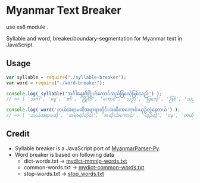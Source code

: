 # Myanmar Text Breaker

use es6 module .

Syllable and word, breaker/boundary-segmentation for Myanmar text in JavaScript.

## Usage
```Javascript
var syllable = require("./syllable-breaker");
var word = require("./word-breaker");

console.log( syllable('အင်္ဂါနေ့၏ဂြိုဟ်ကောင်သည်ခြင်္သေ့ဖြစ်သည်') );
// => [ 'အင်္ဂါ', 'နေ့', '၏', 'ဂြိုဟ်', 'ကောင်', 'သည်', 'ခြင်္သေ့', 'ဖြစ်', 'သည်' ]

console.log( word('ဘယ်အရာမဆိုအရာရာတိုင်းအဆိုးအကောင်းယှဉ်တွဲနေတယ်') );
// => [ 'ဘယ်အရာမဆို', 'အရာရာတိုင်း', 'အဆိုးအကောင်း', 'ယှဉ်တွဲ', 'နေ', 'တယ်' ]
```
## Credit
* Syllable breaker is a JavaScript port of [MyanmarParser-Py](https://github.com/thantthet/MyanmarParser-Py).
* Word breaker is based on following data
    * dict-words.txt -> [mydict-mmnlp-words.txt](https://github.com/trhura/pango-myanmar/tree/master/data)
    * common-words.txt -> [mydict-common-words.txt](https://github.com/trhura/pango-myanmar/tree/master/data)
    * stop-words.txt -> [stop_words.txt](https://github.com/swanhtet1992/myanmar-data)
